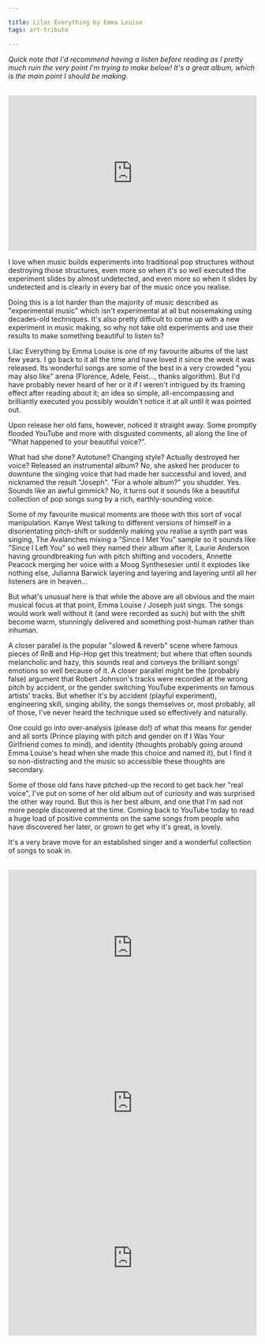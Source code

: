 ```yaml
---

title: Lilac Everything by Emma Louise
tags: art-tribute

---
```


*Quick note that I'd recommend having a listen before reading as I pretty much ruin the very point I'm trying to make below! It's a great album, which is the main point I should be making.*

<br />
<iframe style="width:100%;" height="315" src="https://www.youtube.com/embed/uaQUdBJfU6U" frameborder="0" allow="accelerometer; autoplay; encrypted-media; gyroscope; picture-in-picture" allowfullscreen></iframe>
<br />

I love when music builds experiments into traditional pop structures without destroying those structures, even more so when it's so well executed the experiment slides by almost undetected, and even more so when it slides by undetected and is clearly in every bar of the music once you realise.

Doing this is a lot harder than the majority of music described as "experimental music" which isn't experimental at all but noisemaking using decades-old techniques. It's also pretty difficult to come up with a new experiment in music making, so why not take old experiments and use their results to make something beautiful to listen to?

Lilac Everything by Emma Louise is one of my favourite albums of the last few years. I go back to it all the time and have loved it since the week it was released. Its wonderful songs are some of the best in a very crowded "you may also like" arena (Florence, Adele, Feist..., thanks algorithm). But I'd have probably never heard of her or it if I weren't intrigued by its framing effect after reading about it; an idea so simple, all-encompassing and brilliantly executed you possibly wouldn't notice it at all until it was pointed out.

Upon release her old fans, however, noticed it straight away. Some promptly flooded YouTube and more with disgusted comments, all along the line of "What happened to your beautiful voice?".

What had she done? Autotune? Changing style? Actually destroyed her voice? Released an instrumental album? No, she asked her producer to downtune the singing voice that had made her successful and loved, and nicknamed the result "Joseph". "For a whole album?" you shudder. Yes. Sounds like an awful gimmick? No, it turns out it sounds like a beautiful collection of pop songs sung by a rich, earthly-sounding voice.

Some of my favourite musical moments are those with this sort of vocal manipulation. Kanye West talking to different versions of himself in a disorientating pitch-shift or suddenly making you realise a synth part was singing, The Avalanches mixing a "Since I Met You" sample so it sounds like "Since I Left You" so well they named their album after it, Laurie Anderson having groundbreaking fun with pitch shifting and vocoders, Annette Peacock merging her voice with a Moog Synthesesier until it explodes like nothing else, Julianna Barwick layering and layering and layering until all her listeners are in heaven... 

But what's unusual here is that while the above are all obvious and the main musical focus at that point, Emma Louise / Joseph just sings. The songs would work well without it (and were recorded as such) but with the shift become warm, stunningly delivered and something post-human rather than inhuman.

A closer parallel is the popular "slowed & reverb" scene where famous pieces of RnB and Hip-Hop get this treatment; but where that often sounds melancholic and hazy, this sounds real and conveys the brilliant songs' emotions so well because of it. A closer parallel might be the (probably false) argument that Robert Johnson's tracks were recorded at the wrong pitch by accident, or the gender switching YouTube experiments on famous artists' tracks. But whether it's by accident (playful experiment), engineering skill, singing ability, the songs themselves or, most probably, all of those, I've never heard the technique used so effectively and naturally.

One could go into over-analysis (please do!) of what this means for gender and all sorts (Prince playing with pitch and gender on If I Was Your Girlfriend comes to mind), and identity (thoughts probably going around Emma Louise's head when she made this choice and named it), but I find it so non-distracting and the music so accessible these thoughts are secondary.

Some of those old fans have pitched-up the record to get back her "real voice", I've put on some of her old album out of curiosity and was surprised the other way round. But this is her best album, and one that I'm sad not more people discovered at the time. Coming back to YouTube today to read a huge load of positive comments on the same songs from people who have discovered her later, or grown to get why it's great, is lovely. 

It's a very brave move for an established singer and a wonderful collection of songs to soak in.

<br />
<iframe style="width:100%;" height="315" src="https://www.youtube.com/embed/9J6K4VmZ7V4" frameborder="0" allow="accelerometer; autoplay; encrypted-media; gyroscope; picture-in-picture" allowfullscreen></iframe>

<iframe style="width:100%;" height="315" src="https://www.youtube.com/embed/o_Xvfx2vpkY" frameborder="0" allow="accelerometer; autoplay; encrypted-media; gyroscope; picture-in-picture" allowfullscreen></iframe>

<br />

<iframe style="width:100%;" height="315" src="https://www.youtube.com/embed/Jl76h_wZbtU" frameborder="0" allow="accelerometer; autoplay; encrypted-media; gyroscope; picture-in-picture" allowfullscreen></iframe>